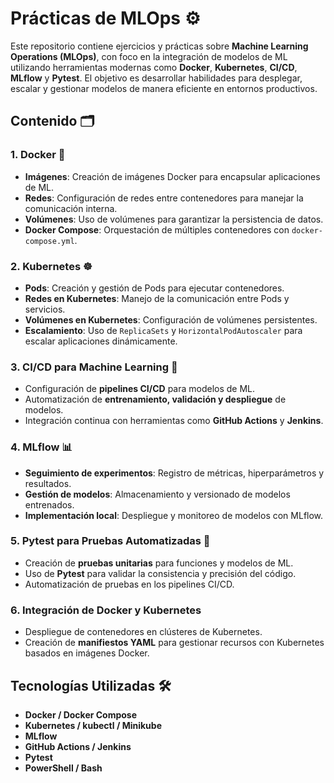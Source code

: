 # Prácticas de MLOps ⚙️  

Este repositorio contiene ejercicios y prácticas sobre **Machine Learning Operations (MLOps)**, con foco en la integración de modelos de ML utilizando herramientas modernas como **Docker**, **Kubernetes**, **CI/CD**, **MLflow** y **Pytest**. El objetivo es desarrollar habilidades para desplegar, escalar y gestionar modelos de manera eficiente en entornos productivos.  

## Contenido 🗂️  

### 1. **Docker** 🐳  
- **Imágenes**: Creación de imágenes Docker para encapsular aplicaciones de ML.  
- **Redes**: Configuración de redes entre contenedores para manejar la comunicación interna.  
- **Volúmenes**: Uso de volúmenes para garantizar la persistencia de datos.  
- **Docker Compose**: Orquestación de múltiples contenedores con `docker-compose.yml`.  

### 2. **Kubernetes** ☸️  
- **Pods**: Creación y gestión de Pods para ejecutar contenedores.  
- **Redes en Kubernetes**: Manejo de la comunicación entre Pods y servicios.  
- **Volúmenes en Kubernetes**: Configuración de volúmenes persistentes.  
- **Escalamiento**: Uso de `ReplicaSets` y `HorizontalPodAutoscaler` para escalar aplicaciones dinámicamente.  

### 3. **CI/CD para Machine Learning** 🚀  
- Configuración de **pipelines CI/CD** para modelos de ML.  
- Automatización de **entrenamiento, validación y despliegue** de modelos.  
- Integración continua con herramientas como **GitHub Actions** y **Jenkins**.

### 4. **MLflow** 📊  
- **Seguimiento de experimentos**: Registro de métricas, hiperparámetros y resultados.  
- **Gestión de modelos**: Almacenamiento y versionado de modelos entrenados.  
- **Implementación local**: Despliegue y monitoreo de modelos con MLflow.

### 5. **Pytest para Pruebas Automatizadas** 🧪  
- Creación de **pruebas unitarias** para funciones y modelos de ML.  
- Uso de **Pytest** para validar la consistencia y precisión del código.  
- Automatización de pruebas en los pipelines CI/CD.

### 6. **Integración de Docker y Kubernetes**  
- Despliegue de contenedores en clústeres de Kubernetes.  
- Creación de **manifiestos YAML** para gestionar recursos con Kubernetes basados en imágenes Docker.  

## Tecnologías Utilizadas 🛠️  
- **Docker / Docker Compose**  
- **Kubernetes / kubectl / Minikube**  
- **MLflow**  
- **GitHub Actions / Jenkins**  
- **Pytest**  
- **PowerShell / Bash**  

